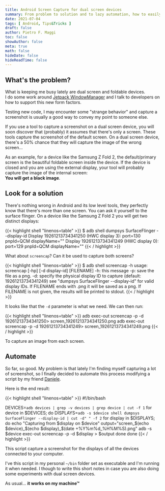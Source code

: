 ```yaml
---
title: Android Screen Capture for dual screen devices
summary: From problem to solution and to lazy automation, how to easily capture screenshots on a dual screen device.
date: 2021-07-04
tags: [ Android, Tips&Tricks ]
draft: false
author: Pietro F. Maggi
toc: false
showAuthor: false
meta: true
math: false
hideDate: false
hideReadTime: false
---
```


## What's the problem?

What is keeping me busy lately are dual screen and foldable devices.  
I do some work around [Jetpack WindowManager][0] and I talk to developers on how to support this new form factors.

Testing new code, I may encounter some "strange behavior" and capture a screenshot is usually a good way to convey my point to someone else.

If you use a tool to capture a screenshot on a dual screen device, you will soon discover that (probably) it assumes that there's only a screen. These tools capture the screenshot of the default screen.
On a dual screen device, there's a 50% chance that they will capture the image of the wrong screen...

As an example, for a device like the Samsung Z Fold 2, the default/primary screen is the beautiful foldable screen inside the device. If the device is closed and you are using the external display, your tool will probably capture the image of the internal screen:  
**You will get a black image**.

## Look for a solution

There's nothing wrong in Android and its low level tools, they perfectly know that there's more than one screen. You can ask it yourself to the surface flinger. On a device like the Samsung Z Fold 2 you will get two distinct displays:

{{< highlight shell "linenos=table" >}}
$ adb shell dumpsys SurfaceFlinger --display-id
Display 19261213734341250 (HWC display 3): port=130 pnpId=QCM displayName=""
Display 19261213734341249 (HWC display 0): port=129 pnpId=QCM displayName=""
{{< / highlight >}}

What about `screencap`? Can it be used to capture both screens?

{{< highlight shell "linenos=table" >}}
$ adb shell screencap -h
usage: screencap [-hp] [-d display-id] [FILENAME]
   -h: this message
   -p: save the file as a png.
   -d: specify the physical display ID to capture (default: 19261213734341249)
       see "dumpsys SurfaceFlinger --display-id" for valid display IDs.
If FILENAME ends with .png it will be saved as a png.
If FILENAME is not given, the results will be printed to stdout.
{{< / highlight >}}

It looks like that the `-d` parameter is what we need. We can then run:

{{< highlight shell "linenos=table" >}}
adb exec-out screencap -p -d 19261213734341250> screen_19261213734341250.png
adb exec-out screencap -p -d 19261213734341249> screen_19261213734341249.png
{{< / highlight >}}

To capture an image from each screen.

## Automate

So far, so good. My problem is that lately I'm finding myself capturing a lot of screenshot, so I finally decided to automate this process modifying a script by my friend [Daniele](https://twitter.com/danybony_).

Here is the end result:

{{< highlight shell "linenos=table" >}}
#!/bin/bash

DEVICES=`adb devices | grep -v devices | grep device | cut -f 1`
for device in $DEVICES; do
    DISPLAYS=`adb -s $device shell dumpsys SurfaceFlinger --display-id | cut -d" " -f 2`
    for display in $DISPLAYS; do
        echo "Capturing from $display on $device"
        output="screen_$(echo $device)_$(echo $display)_$(date +%Y%m%d_%H%M%S).png"
        adb -s $device exec-out screencap -p -d $display > $output
    done
done
{{< / highlight >}}

This script capture a screenshot for the displays of all the devices connected to your computer.

I've this script in my personal `~/bin` folder set as executable and I'm running it when needed. I though to write this short notes in case you are also doing some experiments with dual screen devices.

As usual... **it works on my machine™**

[0]: https://developer.android.com/jetpack/androidx/releases/window
